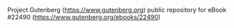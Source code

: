 Project Gutenberg (https://www.gutenberg.org) public repository for eBook #22490 (https://www.gutenberg.org/ebooks/22490)
